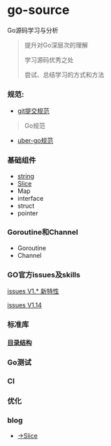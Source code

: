 # go-source
Go源码学习与分析
>提升对Go深层次的理解
>
>学习源码优秀之处
>
>尝试、总结学习的方式和方法

### 规范:
* [git提交规范](https://github.com/crab21/go-source/blob/master/git%E6%8F%90%E4%BA%A4%E8%A7%84%E8%8C%83.md)

>Go规范

* [uber-go规范](https://github.com/uber-go/guide/blob/master/style.md)


### 基础组件
* [string](https://github.com/crab21/go-source/blob/master/gosource/sourcego/sourcestring/README.md)
* [Slice](https://github.com/crab21/go-source/blob/master/gosource/sourcego/sourceslice/README.md)
* Map
* interface
* struct
* pointer

### Goroutine和Channel

* Goroutine
* Channel
### GO官方issues及skills

[issues V1.* 新特性](https://github.com/crab21/go-source/blob/master/go_issues/issues-v1.x.md)

[issues V1.14](https://github.com/crab21/go-source/blob/master/go_issues/issues-little-v1.14.md)


### 标准库
#### [目录结构](https://github.com/crab21/go-source/blob/master/standard_library.md)
### Go测试

### CI

### 优化

### blog
* [→Slice](https://blog.golang.org/slices-intro)
